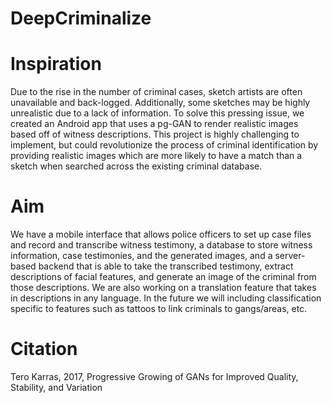 # DeepCriminalize

# Inspiration

Due to the rise in the number of criminal cases, sketch artists are often unavailable and back-logged. Additionally, some sketches may be highly unrealistic due to a lack of information. To solve this pressing issue, we created an Android app that uses a pg-GAN to render realistic images based off of witness descriptions. This project is highly challenging to implement, but could revolutionize the process of criminal identification by providing realistic images which are more likely to have a match than a sketch when searched across the existing criminal database.

# Aim

We have a mobile interface that allows police officers to set up case files and record and transcribe witness testimony, a database to store witness information, case testimonies, and the generated images, and a server-based backend that is able to take the transcribed testimony, extract descriptions of facial features, and generate an image of the criminal from those descriptions. We are also working on a translation feature that takes in descriptions in any language. In the future we will including classification specific to features such as tattoos to link criminals to gangs/areas, etc.

# Citation

Tero Karras, 2017, Progressive Growing of GANs for Improved Quality, Stability, and Variation

